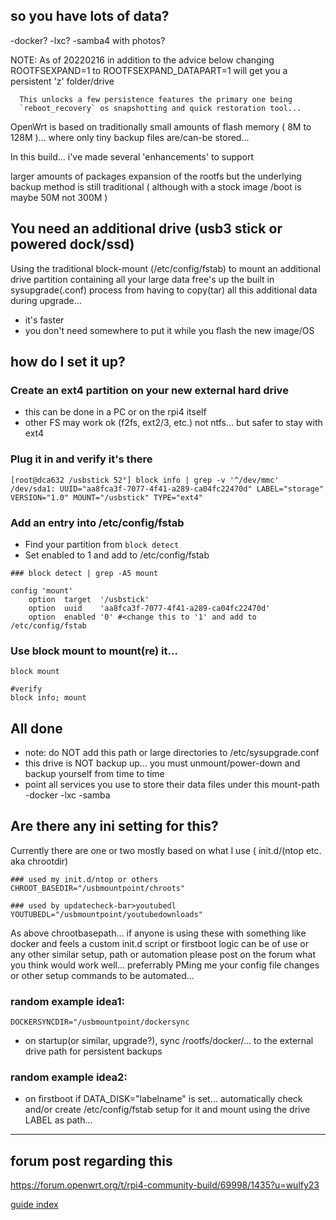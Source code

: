 

## so you have lots of data?

-docker?
-lxc?
-samba4 with photos?





NOTE: As of 20220216 in addition to the advice below changing ROOTFSEXPAND=1 to
      ROOTFSEXPAND_DATAPART=1 will get you a persistent 'z' folder/drive

      This unlocks a few persistence features the primary one being
      `reboot_recovery` os snapshotting and quick restoration tool...







OpenWrt is based on traditionally small amounts of flash memory ( 8M to 128M )... where only tiny backup files are/can-be stored...

In this build... i've made several 'enhancements' to support

larger amounts of packages
expansion of the rootfs
but the underlying backup method is still traditional ( although with a stock image /boot is maybe 50M not 300M )



## You need an additional drive (usb3 stick or powered dock/ssd)

Using the traditional block-mount (/etc/config/fstab) to mount an additional drive partition containing all your large data free's up the built in sysupgrade(.conf) process from having to copy(tar) all this additional data during upgrade...

- it's faster
- you don't need somewhere to put it while you flash the new image/OS

## how do I set it up?

### Create an ext4 partition on your new external hard drive
- this can be done in a PC or on the rpi4 itself
- other FS may work ok (f2fs, ext2/3, etc.) not ntfs... but safer to stay with ext4

### Plug it in and verify it's there

```
[root@dca632 /usbstick 52°] block info | grep -v '^/dev/mmc'
/dev/sda1: UUID="aa8fca3f-7077-4f41-a289-ca04fc22470d" LABEL="storage" VERSION="1.0" MOUNT="/usbstick" TYPE="ext4"
```

### Add an entry into /etc/config/fstab

- Find your partition from `block detect`
- Set enabled to 1 and add to /etc/config/fstab

```
### block detect | grep -A5 mount

config 'mount'
	option	target	'/usbstick'
	option	uuid	'aa8fca3f-7077-4f41-a289-ca04fc22470d'
	option	enabled	'0' #<change this to '1' and add to /etc/config/fstab

```

### Use block mount to mount(re) it...

```
block mount

#verify
block info; mount
```

## All done

- note: do NOT add this path or large directories to /etc/sysupgrade.conf
- this drive is NOT backup up... you must unmount/power-down and backup yourself from time to time
- point all services you use to store their data files under this mount-path
	-docker
	-lxc
	-samba

## Are there any ini setting for this?

Currently there are one or two mostly based on what I use ( init.d/(ntop etc. aka chrootdir)

```
### used my init.d/ntop or others
CHROOT_BASEDIR="/usbmountpoint/chroots"

### used by updatecheck-bar>youtubedl
YOUTUBEDL="/usbmountpoint/youtubedownloads"
```

As above chrootbasepath... if anyone is using these with something like docker and feels a custom init.d script or firstboot logic can be of use or any other similar setup, path or automation please post on the forum what you think would work well... preferrably PMing me your config file changes or other setup commands to be automated...

### random example idea1:

```
DOCKERSYNCDIR="/usbmountpoint/dockersync
```
- on startup(or similar, upgrade?), sync /rootfs/docker/... to the external drive path for persistent backups

### random example idea2:
- on firstboot if DATA_DISK="labelname" is set... automatically check and/or create /etc/config/fstab setup for it and mount using the drive LABEL as path...







<hr>

## forum post regarding this

https://forum.openwrt.org/t/rpi4-community-build/69998/1435?u=wulfy23






[guide index](https://github.com/wulfy23/rpi4/blob/master/README.md#github-guides)




